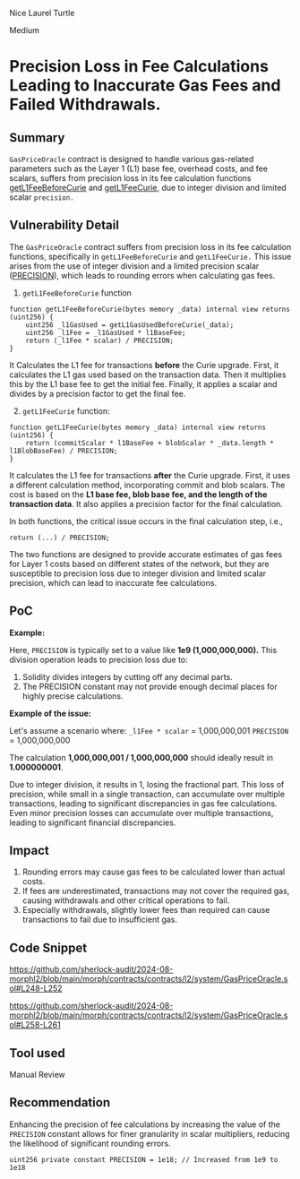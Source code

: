 Nice Laurel Turtle

Medium

# Precision Loss in Fee Calculations Leading to Inaccurate Gas Fees and Failed Withdrawals.

## Summary
`GasPriceOracle` contract is designed to handle various gas-related parameters such as the Layer 1 (L1) base fee, overhead costs, and fee scalars, suffers from precision loss in its fee calculation functions [getL1FeeBeforeCurie](https://github.com/sherlock-audit/2024-08-morphl2/blob/main/morph/contracts/contracts/l2/system/GasPriceOracle.sol#L248) and [getL1FeeCurie](https://github.com/sherlock-audit/2024-08-morphl2/blob/main/morph/contracts/contracts/l2/system/GasPriceOracle.sol#L258), due to integer division and limited scalar `precision.`

## Vulnerability Detail
The `GasPriceOracle` contract suffers from precision loss in its fee calculation functions, specifically in `getL1FeeBeforeCurie` and `getL1FeeCurie.` This issue arises from the use of integer division and a limited precision scalar ([PRECISION](https://github.com/sherlock-audit/2024-08-morphl2/blob/main/morph/contracts/contracts/l2/system/GasPriceOracle.sol#L15)), which leads to rounding errors when calculating gas fees.

1. `getL1FeeBeforeCurie` function
```solidity
function getL1FeeBeforeCurie(bytes memory _data) internal view returns (uint256) {
    uint256 _l1GasUsed = getL1GasUsedBeforeCurie(_data);
    uint256 _l1Fee = _l1GasUsed * l1BaseFee;
    return (_l1Fee * scalar) / PRECISION;
}
```
It Calculates the L1 fee for transactions **before** the Curie upgrade. First, it calculates the L1 gas used based on the transaction data. Then it multiplies this by the L1 base fee to get the initial fee. Finally, it applies a scalar and divides by a precision factor to get the final fee.

2. `getL1FeeCurie` function:
```solidity
function getL1FeeCurie(bytes memory _data) internal view returns (uint256) {
    return (commitScalar * l1BaseFee + blobScalar * _data.length * l1BlobBaseFee) / PRECISION;
}
```

It calculates the L1 fee for transactions **after** the Curie upgrade. First, it uses a different calculation method, incorporating commit and blob scalars. The cost is based on the **L1 base fee, blob base fee, and the length of the transaction data**. It also applies a precision factor for the final calculation.

In both functions, the critical issue occurs in the final calculation step, i.e., 
```solidity
return (...) / PRECISION;
```
The two functions are designed to provide accurate estimates of gas fees for Layer 1 costs based on different states of the network, but they are susceptible to precision loss due to integer division and limited scalar precision, which can lead to inaccurate fee calculations.

## PoC
**Example:**

Here, `PRECISION` is typically set to a value like **1e9 (1,000,000,000).** This division operation leads to precision loss due to:

1. Solidity divides integers by cutting off any decimal parts.
2. The PRECISION constant may not provide enough decimal places for highly precise calculations.

**Example of the issue:**

Let's assume a scenario where:
`_l1Fee * scalar` = 1,000,000,001
`PRECISION` = 1,000,000,000

The calculation **1,000,000,001 / 1,000,000,000** should ideally result in **1.000000001**. 

Due to integer division, it results in 1, losing the fractional part. This loss of precision, while small in a single transaction, can accumulate over multiple transactions, leading to significant discrepancies in gas fee calculations. Even minor precision losses can accumulate over multiple transactions, leading to significant financial discrepancies.

## Impact

1. Rounding errors may cause gas fees to be calculated lower than actual costs.
2. If fees are underestimated, transactions may not cover the required gas, causing withdrawals and other critical operations to fail.
3. Especially withdrawals, slightly lower fees than required can cause transactions to fail due to insufficient gas.

## Code Snippet
https://github.com/sherlock-audit/2024-08-morphl2/blob/main/morph/contracts/contracts/l2/system/GasPriceOracle.sol#L248-L252

https://github.com/sherlock-audit/2024-08-morphl2/blob/main/morph/contracts/contracts/l2/system/GasPriceOracle.sol#L258-L261

## Tool used

Manual Review

## Recommendation
Enhancing the precision of fee calculations by increasing the value of the `PRECISION` constant allows for finer granularity in scalar multipliers, reducing the likelihood of significant rounding errors.

```solidity
uint256 private constant PRECISION = 1e18; // Increased from 1e9 to 1e18
```